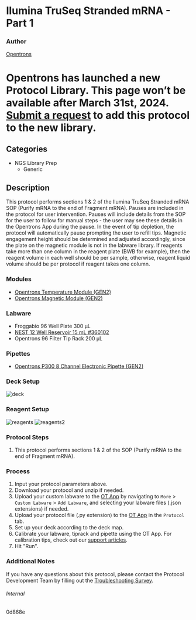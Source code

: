 # Ilumina TruSeq Stranded mRNA - Part 1

### Author
[Opentrons](https://opentrons.com/)



# Opentrons has launched a new Protocol Library. This page won’t be available after March 31st, 2024. [Submit a request](https://docs.google.com/forms/d/e/1FAIpQLSdYYp9QCKow4nn0KlCVsMS3HX0eJ0N9O7-erajKvcpT0lWbSg/viewform) to add this protocol to the new library.

## Categories
* NGS Library Prep
	* Generic


## Description
This protocol performs sections 1 & 2 of the Ilumina TruSeq Stranded mRNA SOP (Purify mRNA to the end of Fragment mRNA). Pauses are included in the protocol for user intervention. Pauses will include details from the SOP for the user to follow for manual steps - the user may see these details in the Opentrons App during the pause. In the event of tip depletion, the protocol will automatically pause prompting the user to refill tips. Magnetic engagement height should be determined and adjusted accordingly, since the plate on the magnetic module is not in the labware library. If reagents take more than one column in the reagent plate (BWB for example), then the reagent volume in each well should be per sample, otherwise, reagent liquid volume should be per protocol if reagent takes one column.


### Modules
* [Opentrons Temperature Module (GEN2)](https://shop.opentrons.com/temperature-module-gen2/)
* [Opentrons Magnetic Module (GEN2)](https://shop.opentrons.com/magnetic-module-gen2/)


### Labware
* Froggabio 96 Well Plate 300 µL
* [NEST 12 Well Reservoir 15 mL #360102](http://www.cell-nest.com/page94?_l=en&product_id=102)
* Opentrons 96 Filter Tip Rack 200 µL


### Pipettes
* [Opentrons P300 8 Channel Electronic Pipette (GEN2)](https://shop.opentrons.com/8-channel-electronic-pipette/)


### Deck Setup
![deck](https://opentrons-protocol-library-website.s3.amazonaws.com/custom-README-images/0d868e/pt1/Screen+Shot+2022-12-12+at+4.09.37+PM.png)


### Reagent Setup
![reagents](https://opentrons-protocol-library-website.s3.amazonaws.com/custom-README-images/0d868e/pt1/Screen+Shot+2022-12-12+at+4.10.20+PM.png)
![reagents2](https://opentrons-protocol-library-website.s3.amazonaws.com/custom-README-images/0d868e/pt1/Screen+Shot+2022-12-12+at+4.10.11+PM.png)


### Protocol Steps
1. This protocol performs sections 1 & 2 of the SOP (Purify mRNA to the end of Fragment mRNA).


### Process
1. Input your protocol parameters above.
2. Download your protocol and unzip if needed.
3. Upload your custom labware to the [OT App](https://opentrons.com/ot-app) by navigating to `More` > `Custom Labware` > `Add Labware`, and selecting your labware files (.json extensions) if needed.
4. Upload your protocol file (.py extension) to the [OT App](https://opentrons.com/ot-app) in the `Protocol` tab.
5. Set up your deck according to the deck map.
6. Calibrate your labware, tiprack and pipette using the OT App. For calibration tips, check out our [support articles](https://support.opentrons.com/en/collections/1559720-guide-for-getting-started-with-the-ot-2).
7. Hit "Run".


### Additional Notes
If you have any questions about this protocol, please contact the Protocol Development Team by filling out the [Troubleshooting Survey](https://protocol-troubleshooting.paperform.co/).


###### Internal
0d868e
